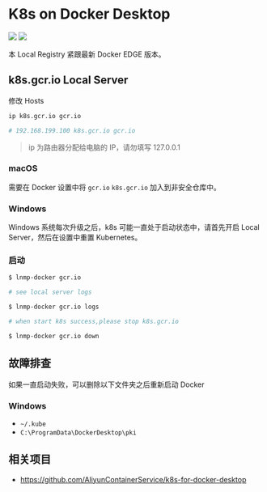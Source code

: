 # K8s on Docker Desktop

[![](https://img.shields.io/badge/AD-%E8%85%BE%E8%AE%AF%E4%BA%91%E5%AE%B9%E5%99%A8%E6%9C%8D%E5%8A%A1-blue.svg)](https://cloud.tencent.com/redirect.php?redirect=10058&cps_key=3a5255852d5db99dcd5da4c72f05df61) [![](https://img.shields.io/badge/Support-%E8%85%BE%E8%AE%AF%E4%BA%91%E8%87%AA%E5%AA%92%E4%BD%93-brightgreen.svg)](https://cloud.tencent.com/developer/support-plan?invite_code=13vokmlse8afh)

本 Local Registry 紧跟最新 Docker EDGE 版本。

## k8s.gcr.io Local Server

修改 Hosts

```bash
ip k8s.gcr.io gcr.io

# 192.168.199.100 k8s.gcr.io gcr.io
```

> ip 为路由器分配给电脑的 IP，请勿填写 127.0.0.1

### macOS

需要在 Docker 设置中将 `gcr.io` `k8s.gcr.io` 加入到非安全仓库中。

### Windows

Windows 系统每次升级之后，k8s 可能一直处于启动状态中，请首先开启 Local Server，然后在设置中重置 Kubernetes。

### 启动

```bash
$ lnmp-docker gcr.io

# see local server logs

$ lnmp-docker gcr.io logs

# when start k8s success,please stop k8s.gcr.io

$ lnmp-docker gcr.io down
```

## 故障排查

如果一直启动失败，可以删除以下文件夹之后重新启动 Docker

### Windows

* `~/.kube`
* `C:\ProgramData\DockerDesktop\pki`

## 相关项目

* https://github.com/AliyunContainerService/k8s-for-docker-desktop
